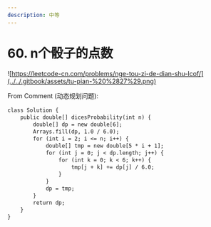```yaml
---
description: 中等
---
```


# 60. n个骰子的点数

![https://leetcode-cn.com/problems/nge-tou-zi-de-dian-shu-lcof/](../../.gitbook/assets/tu-pian-%20%2827%29.png)

From Comment \(动态规划问题\):

```text
class Solution {
    public double[] dicesProbability(int n) {
        double[] dp = new double[6];
        Arrays.fill(dp, 1.0 / 6.0);
        for (int i = 2; i <= n; i++) {
            double[] tmp = new double[5 * i + 1];
            for (int j = 0; j < dp.length; j++) {
                for (int k = 0; k < 6; k++) {
                    tmp[j + k] += dp[j] / 6.0;
                }
            }
            dp = tmp;
        }
        return dp;
    }
}
```

